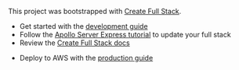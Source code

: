 This project was bootstrapped with [Create Full Stack](https://github.com/tiagob/create-full-stack).

- Get started with the [development guide]({DEVELOPMENT_FILENAME})
- Follow the [Apollo Server Express tutorial](https://create-full-stack.com/docs/tutorial_apollo_server_express) to update your full stack
- Review the [Create Full Stack docs](https://create-full-stack.com/docs/)
<!-- @remove-pulumi-aws-begin -->
- Deploy to AWS with the [production guide]({PRODUCTION_FILENAME})
<!-- @remove-pulumi-aws-end -->
